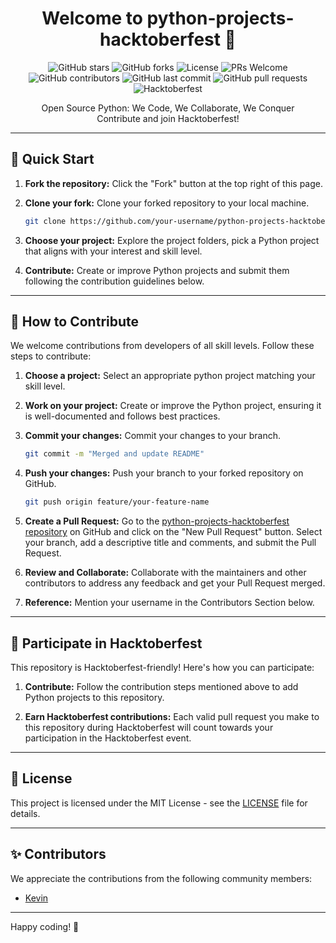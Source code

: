 <h1 align="center">Welcome to python-projects-hacktoberfest 🐍</h1>

<p align="center">
  <img src="https://img.shields.io/github/stars/TechoChat/python-projects-hacktoberfest?style=social" alt="GitHub stars">
  <img src="https://img.shields.io/github/forks/TechoChat/python-projects-hacktoberfest?style=social" alt="GitHub forks">
  <img src="https://img.shields.io/badge/License-MIT-blue.svg" alt="License">
  <img src="https://img.shields.io/badge/PRs-Welcome-green.svg" alt="PRs Welcome">
  <img src="https://img.shields.io/github/contributors/TechoChat/python-projects-hacktoberfest" alt="GitHub contributors">
  <img src="https://img.shields.io/github/last-commit/TechoChat/python-projects-hacktoberfest" alt="GitHub last commit">
  <img src="https://img.shields.io/github/issues-pr/TechoChat/python-projects-hacktoberfest" alt="GitHub pull requests">
  <img src="https://img.shields.io/badge/Hacktoberfest-friendly-blueviolet" alt="Hacktoberfest">
  </p>

<p align="center">Open Source Python: We Code, We Collaborate, We Conquer <br> Contribute and join Hacktoberfest!</p>

---

## 🚀 Quick Start

1. **Fork the repository:** Click the "Fork" button at the top right of this page.

2. **Clone your fork:** Clone your forked repository to your local machine.

    ```bash
    git clone https://github.com/your-username/python-projects-hacktoberfest.git
    ```

3. **Choose your project:** Explore the project folders, pick a Python project that aligns with your interest and skill level.

4. **Contribute:** Create or improve Python projects and submit them following the contribution guidelines below.

---

## 🤝 How to Contribute

We welcome contributions from developers of all skill levels. Follow these steps to contribute:

1. **Choose a project:** Select an appropriate python project matching your skill level.

2. **Work on your project:** Create or improve the Python project, ensuring it is well-documented and follows best practices.

3. **Commit your changes:** Commit your changes to your branch.

    ```bash
    git commit -m "Merged and update README"
    ```

4. **Push your changes:** Push your branch to your forked repository on GitHub.

    ```bash
    git push origin feature/your-feature-name
    ```

5. **Create a Pull Request:** Go to the [python-projects-hacktoberfest repository](https://github.com/TechoChat/python-projects-hacktoberfest/) on GitHub and click on the "New Pull Request" button. Select your branch, add a descriptive title and comments, and submit the Pull Request.

6. **Review and Collaborate:** Collaborate with the maintainers and other contributors to address any feedback and get your Pull Request merged.

7. **Reference:** Mention your username in the Contributors Section below.

---

## 🎉 Participate in Hacktoberfest

This repository is Hacktoberfest-friendly! Here's how you can participate:

1. **Contribute:** Follow the contribution steps mentioned above to add Python projects to this repository.

2. **Earn Hacktoberfest contributions:** Each valid pull request you make to this repository during Hacktoberfest will count towards your participation in the Hacktoberfest event.

---

## 📜 License

This project is licensed under the MIT License - see the [LICENSE](LICENSE) file for details.

---

## ✨ Contributors

We appreciate the contributions from the following community members:

- [Kevin](https://github.com/TechoChat)

---

Happy coding! 🚀